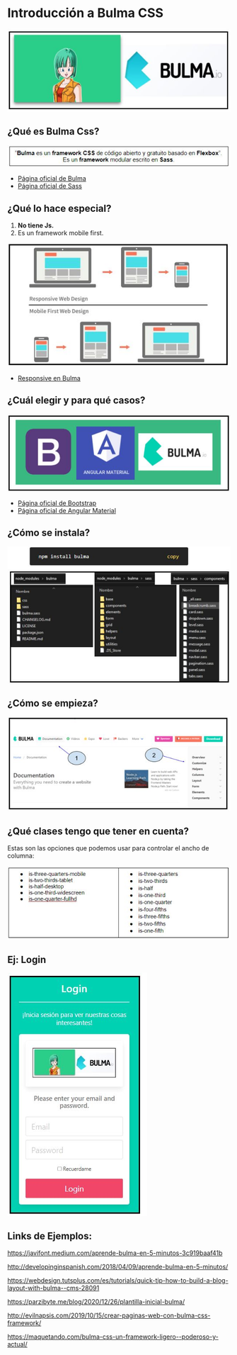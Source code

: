# Introducción a Bulma CSS
![logo](./readme_images/readme_1.JPG)

## ¿Qué es Bulma Css?
![definicion](./readme_images/readme_2.JPG)
- [Página oficial de Bulma](https://bulma.io/)
- [Página oficial de Sass](https://sass-lang.com/)

## ¿Qué lo hace especial?
1) **No tiene Js.**
2) Es un framework mobile first.

![pantalla_uno](./readme_images/readme_3.JPG)
- [Responsive en Bulma](https://bulma.io/documentation/overview/responsiveness/)

## ¿Cuál elegir y para qué casos?
![pantalla_uno](./readme_images/readme_4.JPG)
- [Página oficial de Bootstrap](https://getbootstrap.com/)
- [Página oficial de Angular Material](https://material.angular.io/)

## ¿Cómo se instala?
![pantalla_uno](./readme_images/readme_5.JPG)

## ¿Cómo se empieza?
![pantalla_uno](./readme_images/readme_6.JPG)

## ¿Qué clases tengo que tener en cuenta?
Estas son las opciones que podemos usar para controlar el ancho de columna:

![pantalla_uno](./readme_images/readme_7.JPG)

## Ej: Login
![pantalla_uno](./readme_images/readme_8.JPG)

## Links de Ejemplos:

https://javifont.medium.com/aprende-bulma-en-5-minutos-3c919baaf41b

http://developinginspanish.com/2018/04/09/aprende-bulma-en-5-minutos/

https://webdesign.tutsplus.com/es/tutorials/quick-tip-how-to-build-a-blog-layout-with-bulma--cms-28091

https://parzibyte.me/blog/2020/12/26/plantilla-inicial-bulma/

http://evilnapsis.com/2019/10/15/crear-paginas-web-con-bulma-css-framework/

https://maquetando.com/bulma-css-un-framework-ligero--poderoso-y-actual/

